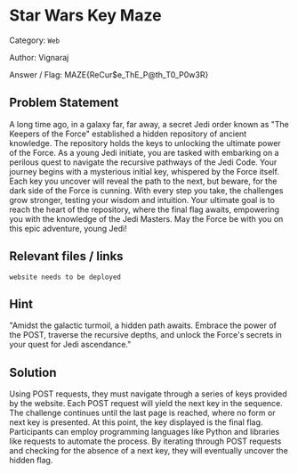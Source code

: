 # **Star Wars Key Maze**

Category: `Web`

Author: Vignaraj

Answer / Flag: MAZE{ReCur$e_ThE_P@th_T0_P0w3R}

## Problem Statement

A long time ago, in a galaxy far, far away, a secret Jedi order known as "The Keepers of the Force" established a hidden repository of ancient knowledge. The repository holds the keys to unlocking the ultimate power of the Force. As a young Jedi initiate, you are tasked with embarking on a perilous quest to navigate the recursive pathways of the Jedi Code. Your journey begins with a mysterious initial key, whispered by the Force itself. Each key you uncover will reveal the path to the next, but beware, for the dark side of the Force is cunning. With every step you take, the challenges grow stronger, testing your wisdom and intuition. Your ultimate goal is to reach the heart of the repository, where the final flag awaits, empowering you with the knowledge of the Jedi Masters. May the Force be with you on this epic adventure, young Jedi!

## Relevant files / links

`website needs to be deployed`

## Hint

"Amidst the galactic turmoil, a hidden path awaits. Embrace the power of the POST, traverse the recursive depths, and unlock the Force's secrets in your quest for Jedi ascendance."


## Solution

Using POST requests, they must navigate through a series of keys provided by the website. Each POST request will yield the next key in the sequence. The challenge continues until the last page is reached, where no form or next key is presented. At this point, the key displayed is the final flag. Participants can employ programming languages like Python and libraries like requests to automate the process. By iterating through POST requests and checking for the absence of a next key, they will eventually uncover the hidden flag.
